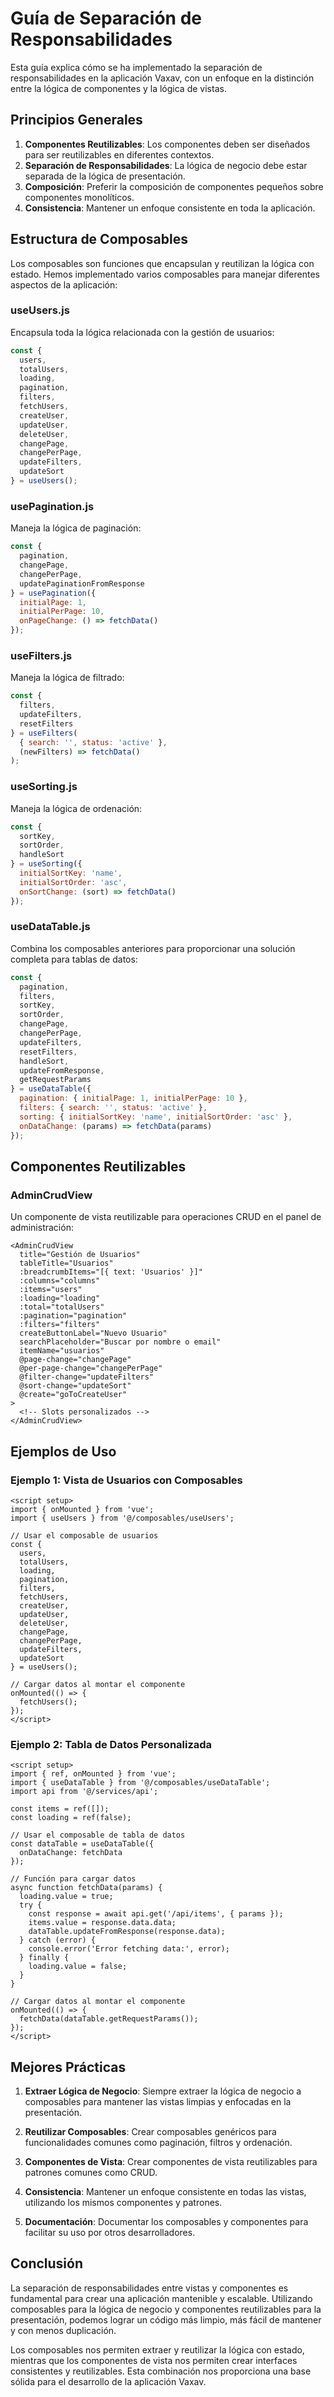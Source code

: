 # Guía de Separación de Responsabilidades

Esta guía explica cómo se ha implementado la separación de responsabilidades en la aplicación Vaxav, con un enfoque en la distinción entre la lógica de componentes y la lógica de vistas.

## Principios Generales

1. **Componentes Reutilizables**: Los componentes deben ser diseñados para ser reutilizables en diferentes contextos.
2. **Separación de Responsabilidades**: La lógica de negocio debe estar separada de la lógica de presentación.
3. **Composición**: Preferir la composición de componentes pequeños sobre componentes monolíticos.
4. **Consistencia**: Mantener un enfoque consistente en toda la aplicación.

## Estructura de Composables

Los composables son funciones que encapsulan y reutilizan la lógica con estado. Hemos implementado varios composables para manejar diferentes aspectos de la aplicación:

### useUsers.js

Encapsula toda la lógica relacionada con la gestión de usuarios:

```javascript
const {
  users,
  totalUsers,
  loading,
  pagination,
  filters,
  fetchUsers,
  createUser,
  updateUser,
  deleteUser,
  changePage,
  changePerPage,
  updateFilters,
  updateSort
} = useUsers();
```

### usePagination.js

Maneja la lógica de paginación:

```javascript
const { 
  pagination, 
  changePage, 
  changePerPage, 
  updatePaginationFromResponse 
} = usePagination({
  initialPage: 1,
  initialPerPage: 10,
  onPageChange: () => fetchData()
});
```

### useFilters.js

Maneja la lógica de filtrado:

```javascript
const { 
  filters, 
  updateFilters, 
  resetFilters 
} = useFilters(
  { search: '', status: 'active' },
  (newFilters) => fetchData()
);
```

### useSorting.js

Maneja la lógica de ordenación:

```javascript
const { 
  sortKey, 
  sortOrder, 
  handleSort 
} = useSorting({
  initialSortKey: 'name',
  initialSortOrder: 'asc',
  onSortChange: (sort) => fetchData()
});
```

### useDataTable.js

Combina los composables anteriores para proporcionar una solución completa para tablas de datos:

```javascript
const {
  pagination,
  filters,
  sortKey,
  sortOrder,
  changePage,
  changePerPage,
  updateFilters,
  resetFilters,
  handleSort,
  updateFromResponse,
  getRequestParams
} = useDataTable({
  pagination: { initialPage: 1, initialPerPage: 10 },
  filters: { search: '', status: 'active' },
  sorting: { initialSortKey: 'name', initialSortOrder: 'asc' },
  onDataChange: (params) => fetchData(params)
});
```

## Componentes Reutilizables

### AdminCrudView

Un componente de vista reutilizable para operaciones CRUD en el panel de administración:

```vue
<AdminCrudView
  title="Gestión de Usuarios"
  tableTitle="Usuarios"
  :breadcrumbItems="[{ text: 'Usuarios' }]"
  :columns="columns"
  :items="users"
  :loading="loading"
  :total="totalUsers"
  :pagination="pagination"
  :filters="filters"
  createButtonLabel="Nuevo Usuario"
  searchPlaceholder="Buscar por nombre o email"
  itemName="usuarios"
  @page-change="changePage"
  @per-page-change="changePerPage"
  @filter-change="updateFilters"
  @sort-change="updateSort"
  @create="goToCreateUser"
>
  <!-- Slots personalizados -->
</AdminCrudView>
```

## Ejemplos de Uso

### Ejemplo 1: Vista de Usuarios con Composables

```vue
<script setup>
import { onMounted } from 'vue';
import { useUsers } from '@/composables/useUsers';

// Usar el composable de usuarios
const {
  users,
  totalUsers,
  loading,
  pagination,
  filters,
  fetchUsers,
  createUser,
  updateUser,
  deleteUser,
  changePage,
  changePerPage,
  updateFilters,
  updateSort
} = useUsers();

// Cargar datos al montar el componente
onMounted(() => {
  fetchUsers();
});
</script>
```

### Ejemplo 2: Tabla de Datos Personalizada

```vue
<script setup>
import { ref, onMounted } from 'vue';
import { useDataTable } from '@/composables/useDataTable';
import api from '@/services/api';

const items = ref([]);
const loading = ref(false);

// Usar el composable de tabla de datos
const dataTable = useDataTable({
  onDataChange: fetchData
});

// Función para cargar datos
async function fetchData(params) {
  loading.value = true;
  try {
    const response = await api.get('/api/items', { params });
    items.value = response.data.data;
    dataTable.updateFromResponse(response.data);
  } catch (error) {
    console.error('Error fetching data:', error);
  } finally {
    loading.value = false;
  }
}

// Cargar datos al montar el componente
onMounted(() => {
  fetchData(dataTable.getRequestParams());
});
</script>
```

## Mejores Prácticas

1. **Extraer Lógica de Negocio**: Siempre extraer la lógica de negocio a composables para mantener las vistas limpias y enfocadas en la presentación.

2. **Reutilizar Composables**: Crear composables genéricos para funcionalidades comunes como paginación, filtros y ordenación.

3. **Componentes de Vista**: Crear componentes de vista reutilizables para patrones comunes como CRUD.

4. **Consistencia**: Mantener un enfoque consistente en todas las vistas, utilizando los mismos componentes y patrones.

5. **Documentación**: Documentar los composables y componentes para facilitar su uso por otros desarrolladores.

## Conclusión

La separación de responsabilidades entre vistas y componentes es fundamental para crear una aplicación mantenible y escalable. Utilizando composables para la lógica de negocio y componentes reutilizables para la presentación, podemos lograr un código más limpio, más fácil de mantener y con menos duplicación.

Los composables nos permiten extraer y reutilizar la lógica con estado, mientras que los componentes de vista nos permiten crear interfaces consistentes y reutilizables. Esta combinación nos proporciona una base sólida para el desarrollo de la aplicación Vaxav.
